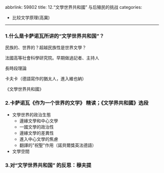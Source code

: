 abbrlink: 59802
title: 12.“文學世界共和國” 与后殖民的挑战
categories:
  - 比较文学原理(高冀)
---
### 1.什么是卡萨诺瓦所讲的“文学世界共和国”？

民族的、世界的？超越民族性是世界文學？

法國高等社會科學研究院。早期做過記者、主持人

長時段理論

卡夫卡（德語寫作的猶太人，進入維也納）

《文學世界共和國》

### 2.卡萨诺瓦《作为一个世界的文学》 精读；《文学界共和國》选段

- 文學世界的政治生態
	- 邊緣文學和中心文學
	- 一國文學的政治性
	- 邊緣文學的差異性
	- 進入中心文學的焦慮
	- 翻譯的"祝聖"作用（諾貝爾獎英法德語）
- 文學空間

### 3.对“文学世界共和国” 的反思：穆夫提
